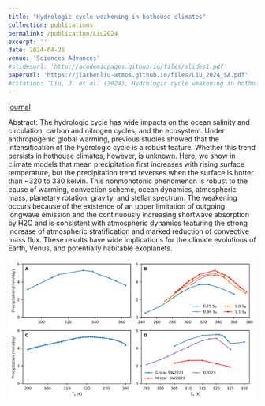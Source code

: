 ```yaml
---
title: "Hydrologic cycle weakening in hothouse climates"
collection: publications
permalink: /publication/Liu2024
excerpt: ''
date: 2024-04-26
venue: 'Sciences Advances'
#slidesurl: 'http://academicpages.github.io/files/slides1.pdf'
paperurl: 'https://jiachenliu-atmos.github.io/files/Liu_2024_SA.pdf'
#citation: 'Liu, J. et al. (2024), Hydrologic cycle weakening in hothouse climates, Science Advances, 10(17), p. eado2515.'
---
```


[journal](https://doi.org/10.1126/sciadv.ado2515)

Abstract: The hydrologic cycle has wide impacts on the ocean salinity and circulation, carbon and nitrogen cycles, and the ecosystem. Under anthropogenic global warming, previous studies showed that the intensification of the hydrologic cycle is a robust feature. Whether this trend persists in hothouse climates, however, is unknown. Here, we show in climate models that mean precipitation first increases with rising surface temperature, but the precipitation trend reverses when the surface is hotter than ~320 to 330 kelvin. This nonmonotonic phenomenon is robust to the cause of warming, convection scheme, ocean dynamics, atmospheric mass, planetary rotation, gravity, and stellar spectrum. The weakening occurs because of the existence of an upper limitation of outgoing longwave emission and the continuously increasing shortwave absorption by H2O and is consistent with atmospheric dynamics featuring the strong increase of atmospheric stratification and marked reduction of convective mass flux. These results have wide implications for the climate evolutions of Earth, Venus, and potentially habitable exoplanets.

![Reserved_P.png](/images/Reserved_P.png)



